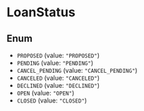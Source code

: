 # LoanStatus

## Enum

* `PROPOSED` (value: `"PROPOSED"`)
* `PENDING` (value: `"PENDING"`)
* `CANCEL_PENDING` (value: `"CANCEL_PENDING"`)
* `CANCELED` (value: `"CANCELED"`)
* `DECLINED` (value: `"DECLINED"`)
* `OPEN` (value: `"OPEN"`)
* `CLOSED` (value: `"CLOSED"`)

